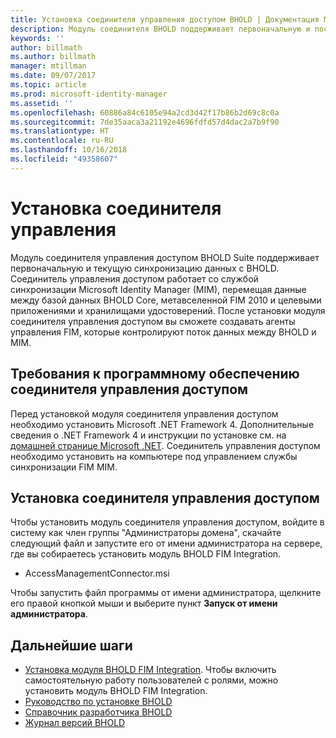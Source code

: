```yaml
---
title: Установка соединителя управления доступом BHOLD | Документация Майкрософт
description: Модуль соединителя BHOLD поддерживает первоначальную и постоянную синхронизацию данных.
keywords: ''
author: billmath
ms.author: billmath
manager: mtillman
ms.date: 09/07/2017
ms.topic: article
ms.prod: microsoft-identity-manager
ms.assetid: ''
ms.openlocfilehash: 60886a84c6105e94a2cd3d42f17b86b2d69c8c0a
ms.sourcegitcommit: 7de35aaca3a21192e4696fdfd57d4dac2a7b9f90
ms.translationtype: HT
ms.contentlocale: ru-RU
ms.lasthandoff: 10/16/2018
ms.locfileid: "49358607"
---
```

# <a name="access-management-connector-installation"></a>Установка соединителя управления

Модуль соединителя управления доступом BHOLD Suite поддерживает первоначальную и текущую синхронизацию данных с BHOLD. Соединитель управления доступом работает со службой синхронизации Microsoft Identity Manager (MIM), перемещая данные между базой данных BHOLD Core, метавселенной FIM 2010 и целевыми приложениями и хранилищами удостоверений. После установки модуля соединителя управления доступом вы сможете создавать агенты управления FIM, которые контролируют поток данных между BHOLD и MIM.

## <a name="access-management-connector-software-requirements"></a>Требования к программному обеспечению соединителя управления доступом

Перед установкой модуля соединителя управления доступом необходимо установить Microsoft .NET Framework 4. Дополнительные сведения о .NET Framework 4 и инструкции по установке см. на [домашней странице Microsoft .NET](http://www.microsoft.com/net).
Соединитель управления доступом необходимо установить на компьютере под управлением службы синхронизации FIM MIM.

## <a name="access-management-connector-setup"></a>Установка соединителя управления доступом

Чтобы установить модуль соединителя управления доступом, войдите в систему как член группы "Администраторы домена", скачайте следующий файл и запустите его от имени администратора на сервере, где вы собираетесь установить модуль BHOLD FIM Integration.

- AccessManagementConnector.msi

Чтобы запустить файл программы от имени администратора, щелкните его правой кнопкой мыши и выберите пункт **Запуск от имени администратора**.

## <a name="next-steps"></a>Дальнейшие шаги

- [Установка модуля BHOLD FIM Integration](https://technet.microsoft.com/library/jj134093(v=ws.10).aspx). Чтобы включить самостоятельную работу пользователей с ролями, можно установить модуль BHOLD FIM Integration.
- [Руководство по установке BHOLD](bhold-installation-guide.md)
- [Справочник разработчика BHOLD](../reference/mim2016-bhold-developer-reference.md)
- [Журнал версий BHOLD](../reference/version-bhold-history.md)
